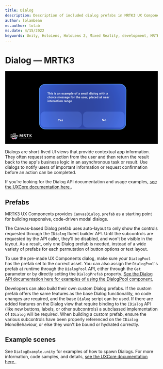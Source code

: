 ```yaml
---
title: Dialog
description: Description of included dialog prefabs in MRTK3 UX Components
author: lolambean
ms.author: lolab
ms.date: 4/15/2022
keywords: Unity, HoloLens, HoloLens 2, Mixed Reality, development, MRTK, MRTK3, Dialog, UI
---
```


# Dialog &#8212; MRTK3

![Dialog](../../../mrtk3-overview/images/UXBuildingBlocks/MRTK_UX_v3_Dialog.png)

Dialogs are short-lived UI views that provide contextual app information. They often request some action from the user and then return the result back to the app's business logic in an asynchronous task or result. Use dialogs to notify users of important information or request confirmation before an action can be completed.

If you're looking for the Dialog API documentation and usage examples, [see the UXCore documentation here.](../../../mrtk3-uxcore/packages/uxcore/dialog-api.md).

## Prefabs

MRTK3 UX Components provides `CanvasDialog.prefab` as a starting point for building responsive, code-driven modal dialogs.

The Canvas-based Dialog prefab uses auto-layout to only show the controls requested through the `IDialog` fluent builder API. Until the subcontrols are requested by the API caller, they'll be disabled, and won't be visible in the layout. As a result, only one Dialog prefab is needed, instead of a wide variety of prefabs for each permutation of button options or text layout.

To use the pre-made UX Components dialog, make sure your `DialogPool` has the prefab set to the correct asset. You can also assign the `DialogPool`'s prefab at runtime through the `DialogPool` API, either through the `Get` parameter or by directly setting the `DialogPrefab` property. [See the Dialog API documentation here for examples of using the DialogPool component.](../../../mrtk3-uxcore/packages/uxcore/dialog-api.md)

Developers can also build their own custom Dialog prefabs. If the custom prefab offers the same features as the base Dialog functionality, no code changes are required, and the base `Dialog` script can be used. If there are added features on the Dialog view that require binding to the `IDialog` API (like new buttons, labels, or other subcontrols) a subclassed implementation of `IDialog` will be required. When building a custom prefab, ensure the various subcontrols have been properly referenced on the `IDialog` MonoBehaviour, or else they won't be bound or hydrated correctly.

## Example scenes

See `DialogExample.unity` for examples of how to spawn Dialogs. For more information, code samples, and details, [see the UXCore documentation here.](../../../mrtk3-uxcore/packages/uxcore/dialog-api.md).
